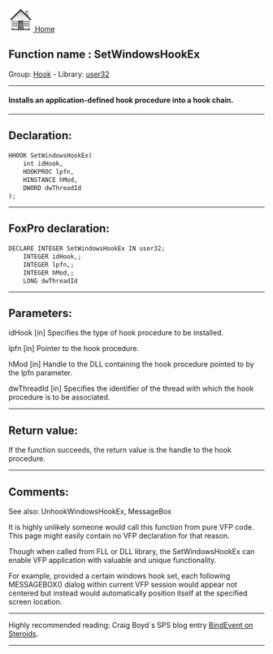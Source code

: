 [<img src="../../images/home.png"> Home ](https://github.com/VFPX/Win32API)  

## Function name : SetWindowsHookEx
Group: [Hook](../../functions_group.md#Hook)  -  Library: [user32](../../Libraries.md#user32)  
***  


#### Installs an application-defined hook procedure into a hook chain.
***  


## Declaration:
```foxpro  
HHOOK SetWindowsHookEx(
	int idHook,
	HOOKPROC lpfn,
	HINSTANCE hMod,
	DWORD dwThreadId
);  
```  
***  


## FoxPro declaration:
```foxpro  
DECLARE INTEGER SetWindowsHookEx IN user32;
	INTEGER idHook,;
	INTEGER lpfn,;
	INTEGER hMod,;
	LONG dwThreadId  
```  
***  


## Parameters:
idHook
[in] Specifies the type of hook procedure to be installed.

lpfn
[in] Pointer to the hook procedure.

hMod
[in] Handle to the DLL containing the hook procedure pointed to by the lpfn parameter.

dwThreadId
[in] Specifies the identifier of the thread with which the hook procedure is to be associated.  
***  


## Return value:
If the function succeeds, the return value is the handle to the hook procedure.  
***  


## Comments:
See also: UnhookWindowsHookEx, MessageBox   
  
It is highly unlikely someone would call this function from pure VFP code. This page might easily contain no VFP declaration for that reason.   
  
Though when called from FLL or DLL library, the SetWindowsHookEx can enable VFP application with valuable and unique functionality.   
  
For example, provided a certain windows hook set, each following MESSAGEBOX() dialog within current VFP session would appear not centered but instead would automatically position itself at the specified screen location.  
  
* * *  
Highly recommended reading: Craig Boyd`s SPS blog entry <a href="http://www.sweetpotatosoftware.com/spsblog/2005/08/07/BindEventOnSteroids.aspx">BindEvent on Steroids</a>.  
  
***  

